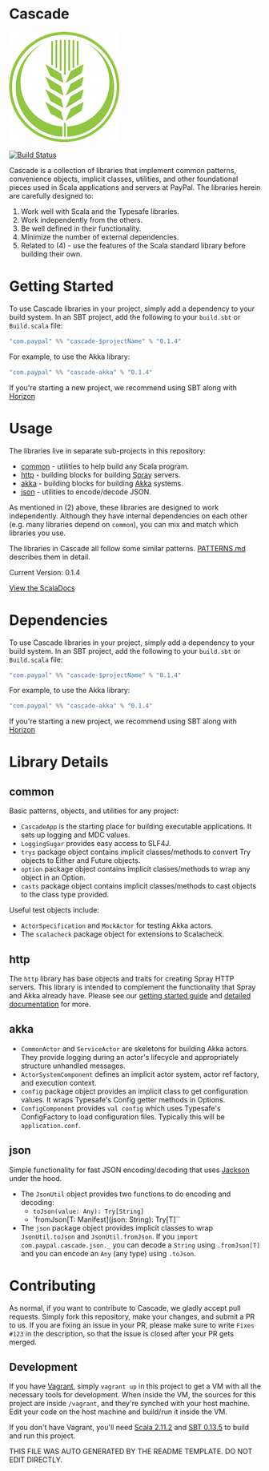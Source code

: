 # Cascade

![Cascade logo](doc/cascade.png)

[![Build Status](https://travis-ci.org/paypal/cascade.png?branch=develop)](https://travis-ci.org/paypal/cascade)

Cascade is a collection of libraries that implement common patterns,
convenience objects, implicit classes, utilities, and other foundational pieces
used in Scala applications and servers at PayPal. The libraries herein are
carefully designed to:

1. Work well with Scala and the Typesafe libraries.
2. Work independently from the others.
3. Be well defined in their functionality.
4. Minimize the number of external dependencies.
5. Related to (4) - use the features of the Scala standard library before
building their own.

# Getting Started

To use Cascade libraries in your project, simply add a dependency to your
build system. In an SBT project, add the following to your `build.sbt` or
`Build.scala` file:

```scala
"com.paypal" %% "cascade-$projectName" % "0.1.4"
```

For example, to use the Akka library:

```scala
"com.paypal" %% "cascade-akka" % "0.1.4"
```

If you're starting a new project, we recommend using SBT along with
[Horizon](https://github.com/paypal/horizon)

# Usage

The libraries live in separate sub-projects in this repository:

* [common](common/) - utilities to help build any Scala program.
* [http](http/) - building blocks for building [Spray](http://spray.io) servers.
* [akka](akka/) - building blocks for building [Akka](http://akka.io) systems.
* [json](json/) - utilities to encode/decode JSON.

As mentioned in (2) above, these libraries are designed to work independently.
Although they have internal dependencies on each other (e.g. many libraries
depend on `common`), you can mix and match which libraries you use.

The libraries in Cascade all follow some similar patterns.
[PATTERNS.md](doc/PATTERNS.md) describes them in detail.

Current Version: 0.1.4

[View the ScalaDocs](https://paypal.github.io/Cascade/api/0.1.4/index.html#com.paypal.cascade.package)

# Dependencies

To use Cascade libraries in your project, simply add a dependency to your
build system. In an SBT project, add the following to your `build.sbt` or
`Build.scala` file:

```scala
"com.paypal" %% "cascade-$projectName" % "0.1.4"
```

For example, to use the Akka library:

```scala
"com.paypal" %% "cascade-akka" % "0.1.4"
```

If you're starting a new project, we recommend using SBT along with
[Horizon](https://github.com/paypal/horizon)

# Library Details

## common

Basic patterns, objects, and utilities for any project:

- `CascadeApp` is the starting place for building executable applications. It sets up logging and MDC values.
- `LoggingSugar` provides easy access to SLF4J.
- `trys` package object contains implicit classes/methods to convert Try objects to Either and Future objects.
- `option` package object contains implicit classes/methods to wrap any object in an Option.
- `casts` package object contains implicit classes/methods to cast objects to the class type provided.

Useful test objects include:

- `ActorSpecification` and `MockActor` for testing Akka actors.
- The `scalacheck` package object for extensions to Scalacheck.

## http

The `http` library has base objects and traits for creating Spray HTTP servers.
This library is intended to complement the functionality that Spray and Akka
already have. Please see our [getting started guide](doc/HTTP_RESOURCE_GETTING_STARTED.md)
and [detailed documentation](doc/HTTP_RESOURCE.md) for more.

## akka

- `CommonActor` and `ServiceActor` are skeletons for building Akka actors. They provide logging during an actor's
  lifecycle and appropriately structure unhandled messages.
- `ActorSystemComponent` defines an implicit actor system, actor ref factory, and execution context.
- `config` package object provides an implicit class to get configuration values. It wraps Typesafe's Config getter
    methods in Options.
- `ConfigComponent` provides `val config` which uses Typesafe's ConfigFactory to load configuration files. Typically this
  will be `application.conf`.

## json

Simple functionality for fast JSON encoding/decoding that uses [Jackson](https://github.com/FasterXML/jackson)
under the hood.

- The `JsonUtil` object provides two functions to do encoding and decoding:
    - `toJson(value: Any): Try[String]`
    - `fromJson[T: Manifest](json: String): Try[T]``
- The `json` package object provides implicit classes to wrap `JsonUtil.toJson`
and `JsonUtil.fromJson`. If you `import com.paypal.cascade.json._` you can
decode a `String` using `.fromJson[T]` and you can encode an `Any`
(any type) using `.toJson`.


# Contributing

As normal, if you want to contribute to Cascade, we gladly accept pull requests.
Simply fork this repository, make your changes, and submit a PR to us.
If you are fixing an issue in your PR, please make sure to write `Fixes #123`
in the description, so that the issue is closed after your PR gets merged.

## Development

If you have [Vagrant](http://vagrantup.com), simply `vagrant up` in this
project to get a VM with all the necessary tools for development. When inside
the VM, the sources for this project are inside `/vagrant`, and they're synched
with your host machine. Edit your code on the host machine and build/run it
inside the VM.

If you don't have Vagrant, you'll need
[Scala 2.11.2](http://scala-lang.org/download/) and
[SBT 0.13.5](http://www.scala-sbt.org/download.html) to build and run this
project.

THIS FILE WAS AUTO GENERATED BY THE README TEMPLATE. DO NOT EDIT DIRECTLY.
